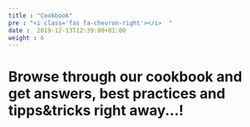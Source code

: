 ```yaml
---
title : "Cookbook"
pre : "<i class='fas fa-chevron-right'></i>  "
date :  2019-12-13T12:39:00+01:00
weight : 6
---
```


# Browse through our cookbook and get answers, best practices and tipps&tricks right away...!
